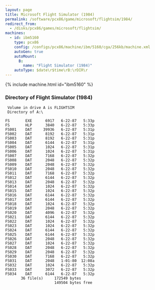 ```yaml
---
layout: page
title: Microsoft Flight Simulator (1984)
permalink: /software/pcx86/game/microsoft/flightsim/1984/
redirect_from:
  - /disks/pcx86/games/microsoft/flightsim/
machines:
  - id: ibm5160
    type: pcx86
    config: /configs/pcx86/machine/ibm/5160/cga/256kb/machine.xml
    autoGen: true
    autoMount:
      B:
        name: "Flight Simulator (1984)"
    autoType: $date\r$time\rB:\rDIR\r
---
```


{% include machine.html id="ibm5160" %}

### Directory of Flight Simulator (1984)

     Volume in drive A is FLIGHTSIM
     Directory of A:\

    FS       EXE      6917   6-22-87   5:33p
    FS       HLP      3840   6-22-87   5:33p
    FS001    DAT     39936   6-22-87   5:31p
    FS002    DAT      8192   6-22-87   5:31p
    FS003    DAT      8192   6-22-87   5:31p
    FS004    DAT      6144   6-22-87   5:31p
    FS005    DAT      1024   6-22-87   5:31p
    FS006    DAT      1024   6-22-87   5:31p
    FS007    DAT      7168   6-22-87   5:32p
    FS008    DAT      2048   6-22-87   5:32p
    FS009    DAT      2048   6-22-87   5:32p
    FS010    DAT      2048   6-22-87   5:32p
    FS011    DAT      7168   6-22-87   5:32p
    FS012    DAT      6144   6-22-87   5:32p
    FS013    DAT      2048   6-22-87   5:32p
    FS014    DAT      1024   6-22-87   5:32p
    FS015    DAT      1024   6-22-87   5:32p
    FS016    DAT      6144   6-22-87   5:32p
    FS017    DAT      6144   6-22-87   5:32p
    FS018    DAT      1024   6-22-87   5:32p
    FS019    DAT      2048   6-22-87   5:32p
    FS020    DAT      4096   6-22-87   5:32p
    FS021    DAT      6144   6-22-87   5:32p
    FS022    DAT      1024   6-22-87   5:32p
    FS023    DAT      1024   6-22-87   5:32p
    FS024    DAT      6144   6-22-87   5:32p
    FS025    DAT      6144   6-22-87   5:32p
    FS026    DAT      2048   6-22-87   5:32p
    FS027    DAT      1024   6-22-87   5:32p
    FS028    DAT      2048   6-22-87   5:32p
    FS029    DAT      2048   6-22-87   5:32p
    FS030    DAT      7168   6-22-87   5:32p
    FS031    DAT      2048   1-01-80  12:08a
    FS032    DAT      1024   6-22-87   5:32p
    FS033    DAT      3072   6-22-87   5:32p
    FS034    DAT      6144   6-22-87   5:32p
           36 file(s)     172549 bytes
                          149504 bytes free
